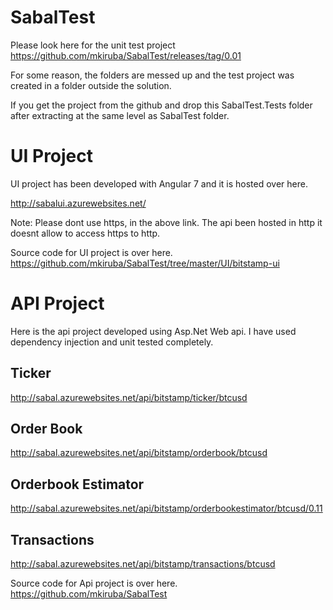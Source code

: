 # SabalTest


Please look here for the unit test project https://github.com/mkiruba/SabalTest/releases/tag/0.01

For some reason, the folders are messed up and the test project was created in a folder outside the solution.

If you get the project from the github and drop this SabalTest.Tests folder after extracting at the same level as SabalTest folder.

# UI Project

UI project has been developed with Angular 7 and it is hosted over here.

http://sabalui.azurewebsites.net/

Note: Please dont use https, in the above link. The api been hosted in http it doesnt allow to access https to http.

Source code for UI project is over here.
https://github.com/mkiruba/SabalTest/tree/master/UI/bitstamp-ui


# API Project
Here is the api project developed using Asp.Net Web api. I have used dependency injection and unit tested completely.

## Ticker

http://sabal.azurewebsites.net/api/bitstamp/ticker/btcusd

## Order Book

http://sabal.azurewebsites.net/api/bitstamp/orderbook/btcusd

## Orderbook Estimator

http://sabal.azurewebsites.net/api/bitstamp/orderbookestimator/btcusd/0.11

## Transactions

http://sabal.azurewebsites.net/api/bitstamp/transactions/btcusd

Source code for Api project is over here.
https://github.com/mkiruba/SabalTest

